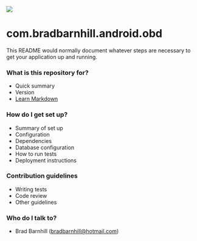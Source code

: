 <a href='http://jenkins.bradbarnhill.com:5000/job/Android%20OBD%20Library/'><img src='http://jenkins.bradbarnhill.com:5000/buildStatus/icon?job=Android OBD Library'></a>
# com.bradbarnhill.android.obd #

This README would normally document whatever steps are necessary to get your application up and running.

### What is this repository for? ###

* Quick summary
* Version
* [Learn Markdown](https://bitbucket.org/tutorials/markdowndemo)

### How do I get set up? ###

* Summary of set up
* Configuration
* Dependencies
* Database configuration
* How to run tests
* Deployment instructions

### Contribution guidelines ###

* Writing tests
* Code review
* Other guidelines

### Who do I talk to? ###

* Brad Barnhill (bradbarnhill@hotmail.com)